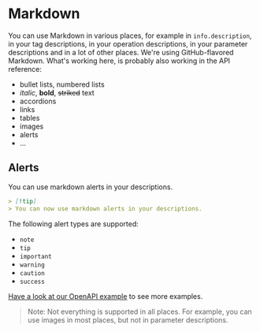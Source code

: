 # Markdown

You can use Markdown in various places, for example in `info.description`, in your tag descriptions, in your operation
descriptions, in your parameter descriptions and in a lot of other places. We're using GitHub-flavored Markdown.
What's working here, is probably also working in the API reference:

- bullet lists, numbered lists
- _italic_, **bold**, ~~striked~~ text
- accordions
- links
- tables
- images
- alerts
- …

## Alerts

You can use markdown alerts in your descriptions.

```markdown
> [!tip]
> You can now use markdown alerts in your descriptions.
```

The following alert types are supported:

- `note`
- `tip`
- `important`
- `warning`
- `caution`
- `success`

[Have a look at our OpenAPI example](https://github.com/scalar/scalar/blob/main/packages/galaxy/src/documents/3.1.yaml)
to see more examples.

> Note: Not everything is supported in all places. For example, you can use images in most places, but not in parameter
> descriptions.

